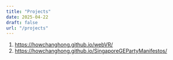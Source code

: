 ```yaml
---
title: "Projects"
date: 2025-04-22
draft: false
url: "/projects"
---
```


1. https://howchanghong.github.io/webVR/
2. https://howchanghong.github.io/SingaporeGEPartyManifestos/